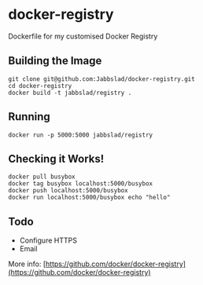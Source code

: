 docker-registry
===============

Dockerfile for my customised Docker Registry

Building the Image
------------------

    git clone git@github.com:Jabbslad/docker-registry.git
    cd docker-registry
    docker build -t jabbslad/registry .
    
Running
-------

    docker run -p 5000:5000 jabbslad/registry
    
Checking it Works!
------------------

    docker pull busybox
    docker tag busybox localhost:5000/busybox
    docker push localhost:5000/busybox
    docker run localhost:5000/busybox echo "hello"
    
Todo
----

* Configure HTTPS
* Email
    
More info: [https://github.com/docker/docker-registry](https://github.com/docker/docker-registry)
